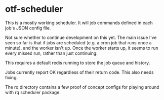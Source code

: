 # otf-scheduler

This is a mostly working scheduler. It will job commands defined in each job's JSON config file.

Not sure whether to continue development on this yet. The main issue I've seen so far is that if jobs are scheduled (e.g. a cron job that runs once a minute), and the worker isn't up. Once the worker starts up, it seems to run every missed run, rather than just continuing.

This requires a default redis running to store the job queue and history.

Jobs currently report OK regardless of their return code. This also needs fixing.

The rq directory contains a few proof of concept configs for playing around with rq scheduler package.
